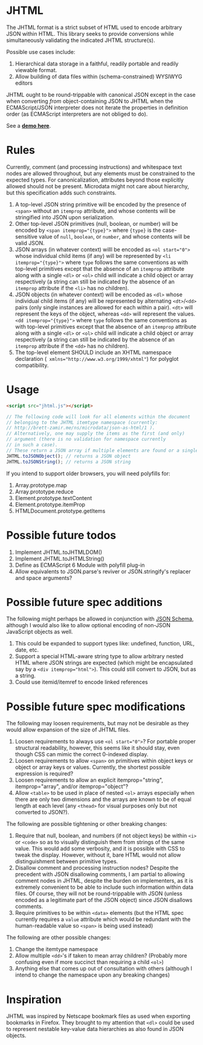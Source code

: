 # JHTML

The JHTML format is a strict subset of HTML used to encode arbitrary JSON within HTML. This library seeks to provide conversions while simultaneously validating the indicated JHTML structure(s).

Possible use cases include:

1. Hierarchical data storage in a faithful, readily portable and readily viewable format.
1. Allow building of data files within (schema-constrained) WYSIWYG editors

JHTML ought to be round-trippable with canonical JSON except in the case when converting *from* object-containing JSON to JHTML when the ECMAScript/JSON interpreter does not iterate the properties in definition order (as ECMAScript interpreters are not obliged to do).

See a **[demo here](http://brettz9.github.io/jhtml/)**.

# Rules

Currently, comment (and processing instructions) and whitespace text nodes are allowed throughout, but any elements must be constrained to the expected types. For canonicalization, attributes beyond those explicitly allowed should not be present. Microdata might not care about hierarchy, but this specification adds such constraints.

1. A top-level JSON string primitive will be encoded by the presence of `<span>` without an `itemprop` attribute, and whose contents will be stringified into JSON upon serialization.
1. Other top-level JSON primitives (null, boolean, or number) will be encoded by `<span itemprop="{type}">` where `{type}` is the case-sensitive value of `null`, `boolean`, or `number`, and whose contents will be valid JSON.
1. JSON arrays (in whatever context) willl be encoded as `<ol start="0">` whose individual child items (if any) will be represented by `<li itemprop="{type}">` where `type` follows the same conventions as with top-level primitives except that the absence of an `itemprop` attribute along with a single `<dl>` or `<ol>` child will indicate a child object or array respectively (a string can still be indicated by the absence of an `itemprop` attribute if the `<li>` has no children).
1. JSON objects (in whatever context) will be encoded as `<dl>` whose individual child items (if any) will be represented by alternating `<dt>`/`<dd>` pairs (only single instances are allowed for each within a pair). `<dt>` will represent the keys of the object, whereas `<dd>` will represent the values. `<dd itemprop="{type}">` where `type` follows the same conventions as with top-level primitives except that the absence of an `itemprop` attribute along with a single `<dl>` or `<ol>` child will indicate a child object or array respectively (a string can still be indicated by the absence of an `itemprop` attribute if the `<dd>` has no children).
1. The top-level element SHOULD include an XHTML namespace declaration (` xmlns="http://www.w3.org/1999/xhtml"`) for polyglot compatibility.

# Usage

```html
<script src="jhtml.js"></script>
```

```javascript
// The following code will look for all elements within the document
// belonging to the JHTML itemtype namespace (currently:
// http://brett-zamir.me/ns/microdata/json-as-html/1 ).
// Alternatively, one may supply the items as the first (and only)
// argument (there is no validation for namespace currently
// in such a case).
// These return a JSON array if multiple elements are found or a single object otherwise
JHTML.toJSONObject(); // returns a JSON object
JHTML.toJSONString(); // returns a JSON string
```

If you intend to support older browsers, you will need polyfills for:

1. Array.prototype.map
1. Array.prototype.reduce
1. Element.prototype.textContent
1. Element.prototype.itemProp
1. HTMLDocument.prototype.getItems

# Possible future todos
1. Implement JHTML.toJHTMLDOM()
1. Implement JHTML.toJHTMLString()
1. Define as ECMAScript 6 Module with polyfill plug-in
1. Allow equivalents to JSON.parse's reviver or JSON.stringify's replacer and space arguments? 

# Possible future spec additions

The following might perhaps be allowed in conjunction with [JSON Schema](http://json-schema.org/), although I would also like to allow optional encoding of non-JSON JavaScript objects as well.

1. This could be expanded to support types like: undefined, function, URL, date, etc.
1. Support a special HTML-aware string type to allow arbitrary nested HTML where JSON strings are expected (which might be encapsulated say by a `<div itemprop="html">`). This could still convert to JSON, but as a string.
1. Could use itemid/itemref to encode linked references

# Possible future spec modifications

The following may loosen requirements, but may not be desirable as they would allow expansion of the size of JHTML files.

1. Loosen requirements to always use `<ol start="0">`? For portable proper structural readability, however, this seems like it should stay, even though CSS can mimic the correct 0-indexed display.
1. Loosen requirements to allow `<span>` on primitives within object keys or object or array keys or values. Currently, the shortest possible expression is required?
1. Loosen requirements to allow an explicit itemprop="string", itemprop="array", and/or itemprop="object"?
1. Allow `<table>` to be used in place of nested `<ol>` arrays especially when there are only two dimensions and the arrays are known to be of equal length at each level (any `<thead>` for visual purposes only but not converted to JSON?).

The following are possible tightening or other breaking changes:
1. Require that null, boolean, and numbers (if not object keys) be within `<i>` or `<code>` so as to visually distinguish them from strings of the same value. This would add some verbosity, and it is possible with CSS to tweak the display. However, without it, bare HTML would not allow distinguishment between primitive types.
1. Disallow comment and processing instruction nodes? Despite the precedent with JSON disallowing comments, I am partial to allowing comment nodes in JHTML, despite the burden on implementers, as it is extremely convenient to be able to include such information within data files. Of course, they will not be round-trippable with JSON (unless encoded as a legitimate part of the JSON object) since JSON disallows comments.
1. Require primitives to be within `<data>` elements (but the HTML spec currently requires a `value` attribute which would be redundant with the human-readable value so `<span>` is being used instead)

The following are other possible changes:

1. Change the itemtype namespace
1. Allow multiple `<dd>`'s if taken to mean array children? (Probably more confusing even if more succinct than requiring a child `<ol>`)
1. Anything else that comes up out of consultation with others (although I intend to change the namespace upon any breaking changes)

# Inspiration

JHTML was inspired by Netscape bookmark files as used when exporting bookmarks in Firefox. They brought to my attention that `<dl>` could be used to represent nestable key-value data hierarchies as also found in JSON objects.
